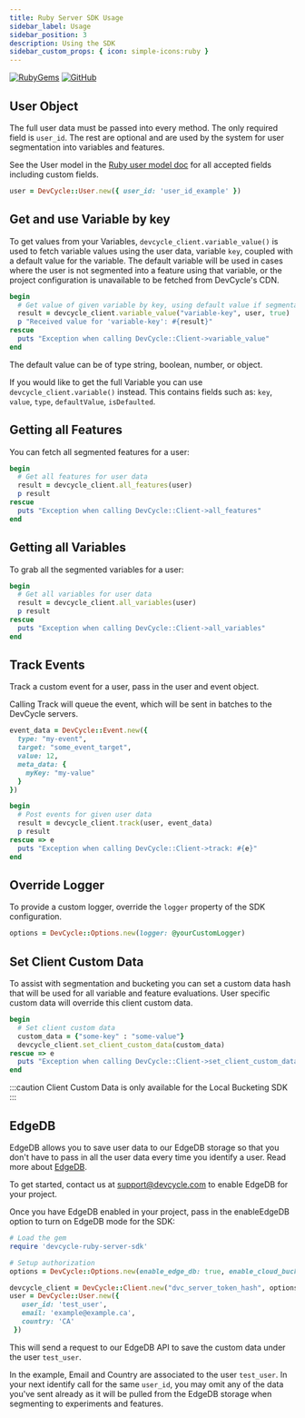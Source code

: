 ```yaml
---
title: Ruby Server SDK Usage
sidebar_label: Usage
sidebar_position: 3
description: Using the SDK
sidebar_custom_props: { icon: simple-icons:ruby }
---
```


[![RubyGems](https://badgen.net/rubygems/v/devcycle-ruby-server-sdk/latest)](https://rubygems.org/gems/devcycle-ruby-server-sdk)
[![GitHub](https://img.shields.io/github/stars/devcyclehq/ruby-server-sdk.svg?style=social&label=Star&maxAge=2592000)](https://github.com/DevCycleHQ/ruby-server-sdk)

## User Object

The full user data must be passed into every method. The only required field is `user_id`.
The rest are optional and are used by the system for user segmentation into variables and features.

See the User model in the [Ruby user model doc](https://github.com/DevCycleHQ/ruby-server-sdk/blob/main/lib/devcycle-ruby-server-sdk/models/user.rb)
for all accepted fields including custom fields.

```ruby
user = DevCycle::User.new({ user_id: 'user_id_example' })
```

## Get and use Variable by key

To get values from your Variables, `devcycle_client.variable_value()` is used to fetch variable values using the user data,
variable `key`, coupled with a default value for the variable. The default variable will be used in cases where
the user is not segmented into a feature using that variable, or the project configuration is unavailable
to be fetched from DevCycle's CDN.

```ruby
begin
  # Get value of given variable by key, using default value if segmentation is not passed or variable does not exit
  result = devcycle_client.variable_value("variable-key", user, true)
  p "Received value for 'variable-key': #{result}"
rescue
  puts "Exception when calling DevCycle::Client->variable_value"
end
```

The default value can be of type string, boolean, number, or object.

If you would like to get the full Variable you can use `devcycle_client.variable()` instead. This contains fields such as:
`key`, `value`, `type`, `defaultValue`, `isDefaulted`.

## Getting all Features

You can fetch all segmented features for a user:

```ruby
begin
  # Get all features for user data
  result = devcycle_client.all_features(user)
  p result
rescue
  puts "Exception when calling DevCycle::Client->all_features"
end
```

## Getting all Variables

To grab all the segmented variables for a user:

```ruby
begin
  # Get all variables for user data
  result = devcycle_client.all_variables(user)
  p result
rescue
  puts "Exception when calling DevCycle::Client->all_variables"
end
```

## Track Events

Track a custom event for a user, pass in the user and event object.

Calling Track will queue the event, which will be sent in batches to the DevCycle servers.

```ruby
event_data = DevCycle::Event.new({
  type: "my-event",
  target: "some_event_target",
  value: 12,
  meta_data: {
    myKey: "my-value"
  }
})

begin
  # Post events for given user data
  result = devcycle_client.track(user, event_data)
  p result
rescue => e
  puts "Exception when calling DevCycle::Client->track: #{e}"
end
```

## Override Logger

To provide a custom logger, override the `logger` property of the SDK configuration.

```ruby
options = DevCycle::Options.new(logger: @yourCustomLogger)
```

## Set Client Custom Data

To assist with segmentation and bucketing you can set a custom data hash that will be used for all variable and feature evaluations. User specific custom data will override this client custom data.

```ruby
begin
  # Set client custom data
  custom_data = {"some-key" : "some-value"}
  devcycle_client.set_client_custom_data(custom_data)
rescue => e
  puts "Exception when calling DevCycle::Client->set_client_custom_data: #{e}"
end
```

:::caution
Client Custom Data is only available for the Local Bucketing SDK
:::

## EdgeDB

EdgeDB allows you to save user data to our EdgeDB storage so that you don't have to pass in all the user data every time you identify a user.
Read more about [EdgeDB](/extras/edgedb).

To get started, contact us at support@devcycle.com to enable EdgeDB for your project.

Once you have EdgeDB enabled in your project, pass in the enableEdgeDB option to turn on EdgeDB mode for the SDK:

```ruby
# Load the gem
require 'devcycle-ruby-server-sdk'

# Setup authorization
options = DevCycle::Options.new(enable_edge_db: true, enable_cloud_bucketing: true)

devcycle_client = DevCycle::Client.new("dvc_server_token_hash", options, true)
user = DevCycle::User.new({
   user_id: 'test_user',
   email: 'example@example.ca',
   country: 'CA'
 })
```

This will send a request to our EdgeDB API to save the custom data under the user `test_user`.

In the example, Email and Country are associated to the user `test_user`.
In your next identify call for the same `user_id`, you may omit any of the data you've sent already as it will be pulled
from the EdgeDB storage when segmenting to experiments and features.
